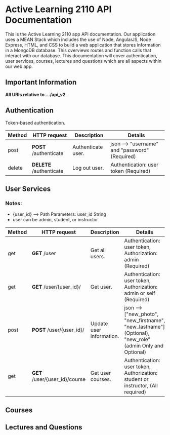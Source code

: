# Active Learning 2110 API Documentation

This is the Active Learning 2110 app API documentation. Our application uses a MEAN Stack which includes the use of Node, AngularJS, Node Express, HTML, and CSS to build a web application that stores information in a MongoDB database. This overviews routes and function calls that interact with our database. This documentation will cover authentication, user services, courses, lectures and questions which are all aspects within our web app.

## Important Information

**All URIs relative to .../api_v2**

## Authentication

Token-based authentication.

|  Method | HTTP request | Description | Details |
| ------- | --------------- | -------------- | ---- |
| post | **POST** /authenticate | Authenticate user. | json --> "username" and "password" (Required) |
| delete | **DELETE** /authenticate | Log out user. | Authentication: user token (Required) |

## User Services

### Notes:
- {user_id} --> Path Parameters: user_id String
- user can be admin, student, or instructor

|  Method | HTTP request | Description | Details |
| ------- | --------------- | -------------- | ------ |
| get | **GET** /user | Get all users. | Authentication: user token, Authorization: admin (Required) |
| get | **GET** /user/{user_id}/ | Get user. | Authentication: user token, Authorization: admin or self (Required) |
| post | **POST** /user/{user_id}/ | Update user information. | json --> ["new_photo", "new_firstname", "new_lastname"] (Optional), "new_role" (admin Only and Optional) |
| get | **GET** /user/{user_id}/course | Get user courses. | Authentication: user token, Authorization: student or instructor, (All required) |


## Courses

## Lectures and Questions
